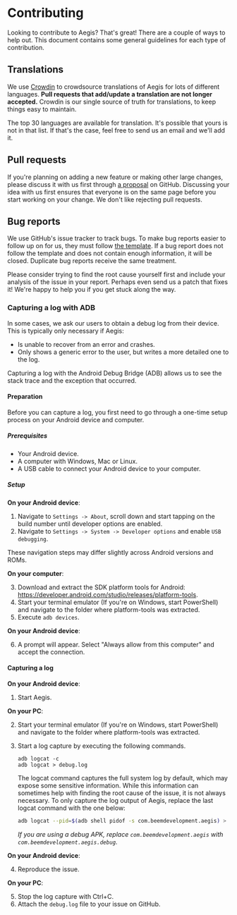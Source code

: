 # Contributing

Looking to contribute to Aegis? That's great! There are a couple of ways to help
out. This document contains some general guidelines for each type of
contribution.

## Translations

We use [Crowdin](https://crowdin.com/project/aegis-authenticator) to crowdsource
translations of Aegis for lots of different languages. __Pull requests that
add/update a translation are not longer accepted.__ Crowdin is our single source
of truth for translations, to keep things easy to maintain.

The top 30 languages are available for translation. It's possible that yours is
not in that list. If that's the case, feel free to send us an email and we'll
add it.

## Pull requests

If you're planning on adding a new feature or making other large changes, please
discuss it with us first through [a
proposal](https://github.com/beemdevelopment/Aegis/issues/new?labels=proposal&template=feature.md)
on GitHub. Discussing your idea with us first ensures that everyone is on the
same page before you start working on your change. We don't like rejecting pull
requests.

## Bug reports

We use GitHub's issue tracker to track bugs. To make bug reports easier to
follow up on for us, they must follow [the
template](.github/ISSUE_TEMPLATE/bug.md). If a bug report does not follow the
template and does not contain enough information, it will be closed. Duplicate
bug reports receive the same treatment.

Please consider trying to find the root cause yourself first and include your
analysis of the issue in your report. Perhaps even send us a patch that fixes
it! We're happy to help you if you get stuck along the way.

### Capturing a log with ADB

In some cases, we ask our users to obtain a debug log from their device. This is
typically only necessary if Aegis:
- Is unable to recover from an error and crashes.
- Only shows a generic error to the user, but writes a more detailed one to the
  log.

Capturing a log with the Android Debug Bridge (ADB) allows us to see the stack
trace and the exception that occurred.

#### Preparation

Before you can capture a log, you first need to go through a one-time setup
process on your Android device and computer.

##### Prerequisites

- Your Android device.
- A computer with Windows, Mac or Linux.
- A USB cable to connect your Android device to your computer.

##### Setup

__On your Android device__:

1. Navigate to ``Settings -> About``, scroll down and start tapping on the build
   number until developer options are enabled.
2. Navigate to ``Settings -> System -> Developer options`` and enable ``USB
   debugging``.

These navigation steps may differ slightly across Android versions and ROMs.

__On your computer__:

3. Download and extract the SDK platform tools for Android:
   https://developer.android.com/studio/releases/platform-tools.
4. Start your terminal emulator (If you're on Windows, start PowerShell) and
   navigate to the folder where platform-tools was extracted.
5. Execute ``adb devices``.

__On your Android device__:

6. A prompt will appear. Select "Always allow from this computer" and accept the
   connection.

#### Capturing a log

__On your Android device__:

1. Start Aegis.

__On your PC__:

2. Start your terminal emulator (If you're on Windows, start PowerShell) and
   navigate to the folder where platform-tools was extracted.
3. Start a log capture by executing the following commands.

    ```
    adb logcat -c
    adb logcat > debug.log
    ```

    The logcat command captures the full system log by default, which may expose
    some sensitive information. While this information can sometimes help with
    finding the root cause of the issue, it is not always necessary. To only
    capture the log output of Aegis, replace the last logcat command with the
    one below:

    ```sh
    adb logcat --pid=$(adb shell pidof -s com.beemdevelopment.aegis) > debug.log
    ```

    _If you are using a debug APK, replace ``com.beemdevelopment.aegis`` with
   ``com.beemdevelopment.aegis.debug``._

__On your Android device__:

4. Reproduce the issue.

__On your PC__:

5. Stop the log capture with Ctrl+C.
6. Attach the ``debug.log`` file to your issue on GitHub.
